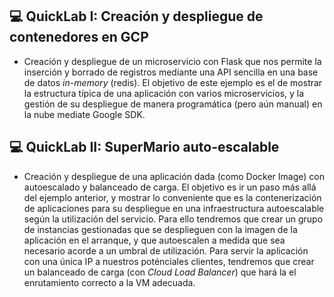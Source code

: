 ## 💻 QuickLab I: Creación y despliegue de contenedores en GCP

* Creación y despliegue de un microservicio con Flask que nos permite la inserción y borrado de registros mediante una API sencilla en una base de datos *in-memory* (redis). El objetivo de este ejemplo es el de mostrar la estructura típica de una aplicación con varios microservicios, y la gestión de su despliegue de manera programática (pero aún manual) en la nube mediate Google SDK. 


## 💻 QuickLab II: SuperMario auto-escalable

* Creación y despliegue de una aplicación dada (como Docker Image) con autoescalado y balanceado de carga. El objetivo es ir un paso más allá del ejemplo anterior, y mostrar lo conveniente que es la contenerización de aplicaciones para su despliegue en una infraestructura autoescalable según la utilización del servicio. Para ello tendremos que crear un grupo de instancias gestionadas que se desplieguen con la imagen de la aplicación en el arranque, y que autoescalen a medida que sea necesario acorde a un umbral de utilización. Para servir la aplicación con una única IP a nuestros poténciales clientes, tendremos que crear un balanceado de carga (con *Cloud Load Balancer*) que hará la el enrutamiento correcto a la VM adecuada.  

